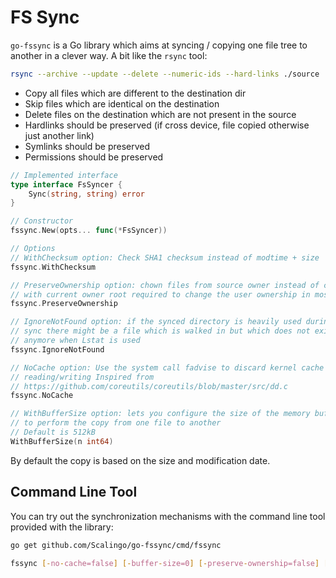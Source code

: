 # FS Sync

`go-fssync` is a Go library which aims at syncing / copying one file tree to another in a clever way. A bit like the `rsync` tool:

```sh
rsync --archive --update --delete --numeric-ids --hard-links ./source ./destination
```

* Copy all files which are different to the destination dir
* Skip files which are identical on the destination
* Delete files on the destination which are not present in the source
* Hardlinks should be preserved (if cross device, file copied otherwise just another link)
* Symlinks should be preserved
* Permissions should be preserved

```go
// Implemented interface
type interface FsSyncer {
	Sync(string, string) error
}

// Constructor
fssync.New(opts... func(*FsSyncer))

// Options
// WithChecksum option: Check SHA1 checksum instead of modtime + size
fssync.WithChecksum

// PreserveOwnership option: chown files from source owner instead of copying
// with current owner root required to change the user ownership in most cases
fssync.PreserveOwnership

// IgnoreNotFound option: if the synced directory is heavily used during the
// sync there might be a file which is walked in but which does not exist
// anymore when Lstat is used
fssync.IgnoreNotFound

// NoCache option: Use the system call fadvise to discard kernel cache after
// reading/writing Inspired from
// https://github.com/coreutils/coreutils/blob/master/src/dd.c
fssync.NoCache

// WithBufferSize option: lets you configure the size of the memory buffer used
// to perform the copy from one file to another
// Default is 512kB
WithBufferSize(n int64)
```

By default the copy is based on the size and modification date.

## Command Line Tool

You can try out the synchronization mechanisms with the command line tool provided with the library:

```sh
go get github.com/Scalingo/go-fssync/cmd/fssync

fssync [-no-cache=false] [-buffer-size=0] [-preserve-ownership=false] [-checksum=false] ./src ./dst
```
